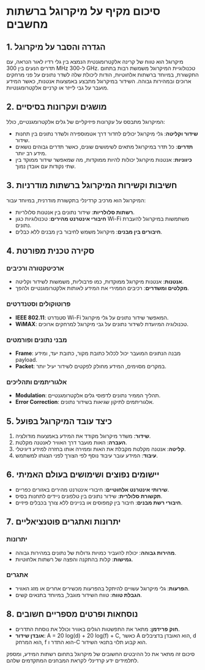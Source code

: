 # סיכום מקיף על מיקרוגל ברשתות מחשבים

## 1. הגדרה והסבר על מיקרוגל
מיקרוגל הוא טווח של קרינה אלקטרומגנטית הנמצא בין גלי רדיו לאור הנראה, עם תדרים הנעים בין 300 MHz ל-300 GHz. טכנולוגיית המיקרוגל משמשת רבות בתחום התקשורת, במיוחד ברשתות אלחוטיות, הודות ליכולת שלה לשדר נתונים על פני מרחקים ארוכים ובמהירות גבוהה. השידור במיקרוגל מתבצע באמצעות אנטנות, כאשר המידע מועבר על גבי לייזר או קרניים אלקטרומגנטיות.

## 2. מושגים ועקרונות בסיסיים
המיקרוגל מתבסס על עקרונות פיזיקליים של גלים אלקטרומגנטיים, כולל:
- **שידור וקליטה**: גלי מיקרוגל יכולים לחדור דרך אטמוספירה ולשדר נתונים בין תחנות שידור.
- **תדרים**: כל תדר במיקרוגל מתאים לשימושים שונים, כאשר תדרים גבוהים נושאים מידע רב יותר.
- **כיווניות**: אנטנות מיקרוגל יכולות להיות ממוקדות, מה שמאפשר שידור ממוקד בין שתי נקודות עם אובדן נמוך.

## 3. חשיבות וקשירות המיקרוגל ברשתות מודרניות
המיקרוגל הוא מרכיב קרדינלי בתקשורת מודרנית, במיוחד עבור:
- **רשתות סלולריות**: שידור נתונים בין אנטנות סלולריות.
- **חיבורי אינטרנט מהירים**: טכנולוגיות כגון Wi-Fi משתמשות במיקרוגל להעברת נתונים.
- **חיבורים בין מבנים**: מיקרוגל משמש לחיבור בין מבנים ללא כבלים.

## 4. סקירה טכנית מפורטת
### ארכיטקטורה ורכיבים
- **אנטנות**: אנטנות מיקרוגל ממוקדות, כמו פרבוליות, משמשות לשידור וקליטה.
- **מקלטים ומשדרים**: רכיבים הממירי את המידע לאותות אלקטרומגנטיים ולהפך.

### פרוטוקולים וסטנדרטים
- **IEEE 802.11**: סטנדרט Wi-Fi המאפשר שידור נתונים על גלי מיקרוגל.
- **WiMAX**: טכנולוגיה המיועדת לשידור נתונים על גבי מיקרוגל למרחקים ארוכים.

### מבני נתונים ופורמטים
- **Frame**: מבנה הנתונים המועבר יכול לכלול כתובת מקור, כתובת יעד, ומידע payload.
- **Packet**: במקרים מסוימים, המידע מחולק לפקטים לשידור יעיל יותר.

### אלגוריתמים ותהליכים
- **Modulation**: תהליך הממיר נתונים לדפוסי גלים אלקטרומגנטיים.
- **Error Correction**: אלגוריתמים לתיקון שגיאות בשידור נתונים.

## 5. כיצד עובד המיקרוגל בפועל
1. **שידור**: משדר מיקרוגל מקודד את המידע באמצעות מודולציה.
2. **העברה**: האות מועבר דרך האוויר לאנטנה מקלטת.
3. **קליטה**: אנטנה מקלטת מקבלת את האות וממירה אותו בחזרה למידע דיגיטלי.
4. **עיבוד**: המידע עובר עיבוד נוסף לפי הצורך לפני הצגתו למשתמש.

## 6. יישומים נפוצים ושימושים בעולם האמיתי
- **שירותי אינטרנט אלחוטיים**: חיבורי אינטרנט מהירים באזורים כפריים.
- **תקשורת סלולרית**: שידור נתונים בין טלפונים ניידים לתחנות בסיס.
- **חיבורי רשת מבנים**: חיבור בין קמפוסים או בניינים ללא צורך בכבלים פיזיים.

## 7. יתרונות ואתגרים פוטנציאליים
### יתרונות
- **מהירות גבוהה**: יכולת להעביר כמויות גדולות של נתונים במהירות גבוהה.
- **גמישות**: קלות בהתקנה והפצה של רשתות אלחוטיות.

### אתגרים
- **הפרעות**: גלי מיקרוגל עשויים להיתקל בהפרעות מכשירים אחרים או מזג האוויר.
- **הגבלת טווח**: טווח השידור מוגבל, במיוחד בתנאים קשים.

## 8. נוסחאות ופרטים מספריים חשובים
- **חוק פרידמן**: מתאר את התפשטות הגלים באוויר וכולל את נוסחת התדרים.
- **אובדן שידור**: A = 20 log(d) + 20 log(f) + C, כאשר A הוא האובדן בדציבלים, d הוא המרחק, f הוא התדר ו-C הוא קבוע תלוי בתנאי השידור.

סיכום זה מתאר את כל ההיבטים החשובים של מיקרוגל בתחום רשתות המידע, ומספק לתלמידים ידע קרדינלי לקראת המבחנים המתקדמים שלהם.
